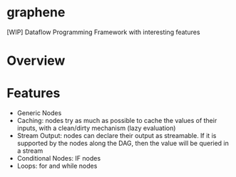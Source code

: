graphene
========

[WIP] Dataflow Programming Framework with interesting features

Overview
========


Features
========

* Generic Nodes
* Caching: nodes try as much as possible to cache the values of their inputs, with a clean/dirty mechanism (lazy evaluation)
* Stream Output: nodes can declare their output as streamable. If it is supported by the nodes along the DAG, then  the value will be queried in a stream
* Conditional Nodes: IF nodes
* Loops: for and while nodes
